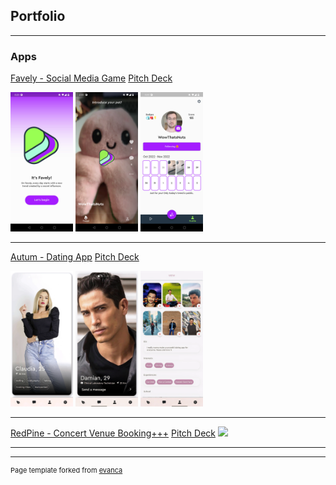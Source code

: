 ## Portfolio

---

### Apps
[Favely - Social Media Game](/sample_page)
[Pitch Deck](/pdf/sample_presentation.pdf)
<p float="left">
  <img src="/images/favely_landing.jpg" width="100" />
  <img src="/images/favely_video.jpg" width="100" /> 
  <img src="/images/favely_profile.png" width="100" />
</p>

---
[Autum - Dating App](/sample_page)
[Pitch Deck](/pdf/sample_presentation.pdf)
<p float="left">
  <img src="/images/autum_deck.png" width="100" />
  <img src="/images/autum_match.png" width="100" /> 
  <img src="/images/autum_profile.png" width="100" />
</p>

---
[RedPine - Concert Venue Booking+++](/sample_page)
[Pitch Deck](/pdf/sample_presentation.pdf)
<img src="images/dummy_thumbnail.jpg?raw=true"/>

---



---
<p style="font-size:11px">Page template forked from <a href="https://github.com/evanca/quick-portfolio">evanca</a></p>
<!-- Remove above link if you don't want to attibute -->
